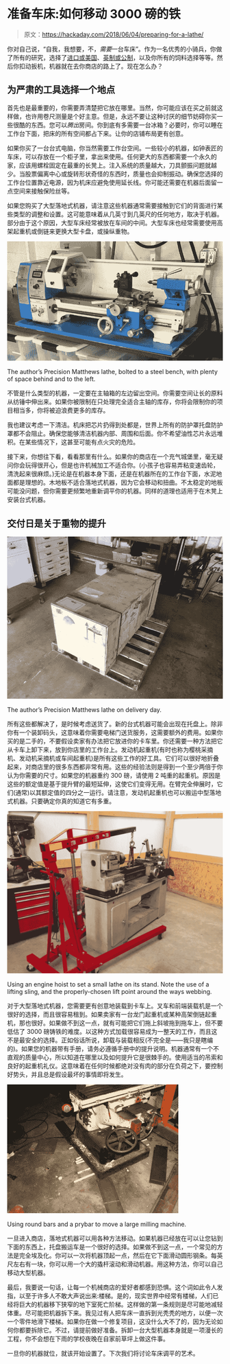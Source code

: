 # 准备车床:如何移动 3000 磅的铁

> 原文：<https://hackaday.com/2018/06/04/preparing-for-a-lathe/>

你对自己说，“自我，我想要，不，*需要*一台车床”。作为一名优秀的小骑兵，你做了所有的研究，选择了[进口或美国](http://hackaday.com/2018/03/21/lathes-foreign-and-domestic/)、[英制或公制](http://hackaday.com/2018/04/24/lathe-features-you-should-choose-when-buying-your-first-machine/)，以及你所有的饲料选择等等。然后你扣动扳机，机器就在去你商店的路上了。现在怎么办？

## 为严肃的工具选择一个地点

首先也是最重要的，你需要弄清楚把它放在哪里。当然，你可能应该在买之前就这样做，也许用卷尺测量是个好主意。但是，永远不要让这种讨厌的细节妨碍你买一些很酷的东西。您可以*腾出*房间。你到底有多需要一台冰箱？必要时，你可以睡在工作台下面，把床的所有空间都占下来。让你的店铺布局更有创意。

如果你买了一台台式电脑，你当然需要工作台空间。一些较小的机器，如钟表匠的车床，可以存放在一个柜子里，拿出来使用。任何更大的东西都需要一个永久的家，应该用螺栓固定在最重的长凳上。注入系统的质量越大，刀具颤振问题就越少。当股票偏离中心或旋转形状奇怪的东西时，质量也会抑制振动。确保您选择的工作台位置靠近电源，因为机床应避免使用延长线。你可能还需要在机器后面留一点空间来接触保险丝等。

如果您购买了大型落地式机器，请注意这些机器通常需要接触到它们的背面进行某些类型的调整和设置。这可能意味着从几英寸到几英尺的任何地方，取决于机器。部分由于这个原因，大型车床经常被放在车间的中间。大型车床也经常需要使用高架起重机或倒链来更换大型卡盘，或操纵重物。

![](img/da91fc851ddb8b939bfdcb97dc181e3a.png)

The author’s Precision Matthews lathe, bolted to a steel bench, with plenty of space behind and to the left.

不管是什么类型的机器，一定要在主轴箱的左边留出空间。你需要空间让长的原料从纺锤中伸出来。如果你被限制在只处理完全适合主轴的库存，你将会限制你的项目相当多，你将被迫浪费更多的库存。

我也建议考虑一下清洁。机床把芯片扔得到处都是，世界上所有的防护罩托盘防护罩都不会阻止。确保您能够清洁机器内部、周围和后面。你不希望油性芯片永远堆积。在某些情况下，这甚至可能有点火灾的危险。

接下来，你想往下看，看看那里有什么。如果你的商店在一个充气城堡里，毫无疑问你会玩得很开心，但是也许机械加工不适合你。(小孩子也容易弄粘变速齿轮，清洗起来很麻烦。)无论是在机器本身下面，还是在机器所在的工作台下面，水泥地面都是理想的。木地板不适合落地式机器，因为它会移动和扭曲。不太稳定的地板可能没问题，但你需要更频繁地重新调平你的机器。同样的道理也适用于在木凳上安装台式机器。

## 交付日是关于重物的提升

![](img/48a5dff9c5af8781cd4bed56bd6ba323.png)

The author’s Precision Matthews lathe on delivery day.

所有这些都解决了，是时候考虑送货了。新的台式机器可能会出现在托盘上。除非你有一个装卸码头，这意味着你需要电梯门送货服务，这需要额外的费用。如果你买的是二手的，不要假设卖家有办法把它放进你的卡车里。你还需要一种方法把它从卡车上卸下来，放到你店里的工作台上。发动机起重机(有时也称为樱桃采摘机、发动机采摘机或车间起重机)是所有这些工作的好工具。它们可以很好地折叠起来，对商店里的很多东西都非常有用。这些的经验法则是得到一个至少两倍于你认为你需要的尺寸。如果您的机器重约 300 磅，请使用 2 吨重的起重机。原因是这些的额定值是基于提升臂的最短延伸，这使它们变得无用。在臂完全伸展时，它们(通常)以其额定值的四分之一运行。请注意，发动机起重机也可以搬运中型落地式机器。只要确定你真的知道它有多重。

![](img/8ebdd2e69da8baedb0ffc7ea1f6a8d23.png)

Using an engine hoist to set a small lathe on its stand. Note the use of a lifting sling, and the properly-chosen lift point around the ways webbing.

对于大型落地式机器，您需要更有创意地装载到卡车上。叉车和前端装载机是一个很好的选择，而且很容易租到。如果卖家有一台龙门起重机或某种高架倒链起重机，那也很好。如果做不到这一点，就有可能把它们拖上斜坡拖到拖车上，但不要低估了 3000 磅铸铁的难度。以这种方式加载很容易成为一整天的工作，而且这不是最安全的选择。正如俗话所说，卸载与装载相反(不完全是——我只是瞎编的)。如果您的机器带有手册，请务必遵循手册中的提升说明。机器通常有一个不直观的质量中心，所以知道在哪里以及如何提升它是很棘手的。使用适当的吊索和良好的起重机礼仪。这意味着在任何时候都绝对没有肉的部分在负荷之下，要控制好势头，并且总是假设最坏的事情即将发生。

![](img/cae42d635806f001342007397d6b26f1.png)

Using round bars and a prybar to move a large milling machine.

一旦进入商店，落地式机器可以用各种方法移动。如果机器已经放在可以让您钻到下面的东西上，托盘搬运车是一个很好的选择。如果做不到这一点，一个常见的方法是完全埃及化。你可以一次将机器顶起一点，然后在它下面滑动圆形钢条。每英尺左右有一块，你可以用一个大的撬杆滚动和滑动机器。用这种方法，你可以自己移动大型机器。

最后，我要说一句话，让每一个机械商店的爱好者都感到恐惧。这个词如此令人发指，以至于许多人不敢大声说出来:楼梯。是的，现实世界中经常有楼梯，人们已经将巨大的机器移下狭窄的地下室死亡阶梯。这样做的第一条规则是尽可能地减轻体重。尽可能把机器拆下来。我见过有人把车床一直拆到光秃秃的地方，以便一次一个零件地滑下楼梯。如果你在做一个修复项目，这没什么大不了的，因为无论如何你都要拆除它。不过，请提前做好准备。拆卸一台大型机器本身就是一项漫长的工程，你不会想在下雨的学校夜晚在自家前草坪上做这件事。

一旦你的机器就位，就该开始设置了。下次我们将讨论车床调平的艺术。